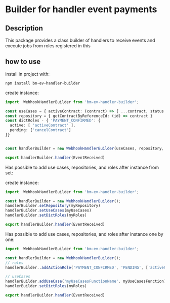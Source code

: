 # Builder for handler event payments

## Description

This package provides a class builder of handlers to receive events and execute jobs from roles registered in this

## how to use

install in project with:

```bach
npm install bm-ev-handler-builder
```

create instance:

```TypeScript
import  WebhookHandlerBuilder from 'bm-ev-handler-builder';

const useCases = { activeContract: (contract) => { ...contract, status: 'ACTIVE'}}
const repository = { getContractByReferenceId: (id) => contract }
const dictRoles - { 'PAYMENT_CONFIRMED': {
  active: [ 'activeContract' ],
  pending: ['cancelContract']
}}


const handlerBuilder = new WebhookHandlerBuilder(useCases, repository, dictRoles);

export handlerBuilder.handler(EventReceived)
```

Has possible to add use cases, repositories, and roles after instance from set:

create instance:

```TypeScript
import  WebhookHandlerBuilder from 'bm-ev-handler-builder';

const handlerBuilder = new WebhookHandlerBuilder();
handlerBuilder.setRepository(myRepository)
handlerBuilder.setUseCases(myUseCases)
handlerBuilder.setDictRoles(myRoles)

export handlerBuilder.handler(EventReceived)
```

Has possible to add use cases, repositories, and roles after instance one by one:

```TypeScript
import  WebhookHandlerBuilder from 'bm-ev-handler-builder';

const handlerBuilder = new WebhookHandlerBuilder();
// roles
handlerBuilder..addActionRole('PAYMENT_CONFIRMED', 'PENDING', ['activeContract'])

// useCases
handlerBuilder.addUseCase('myUseCasesFunctionName', myUseCasesFunction)
handlerBuilder.setDictRoles(myRoles)

export handlerBuilder.handler(EventReceived)
```
